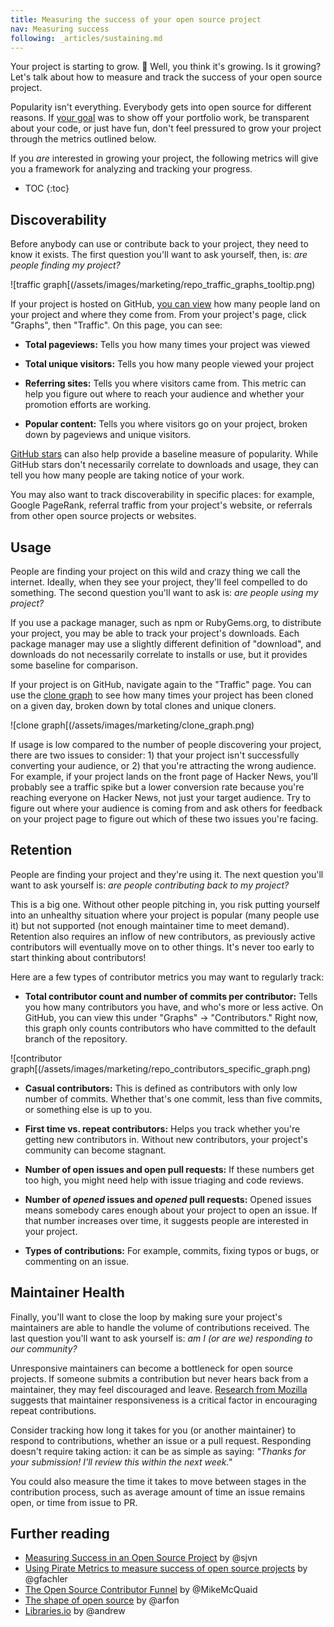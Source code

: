 ```yaml
---
title: Measuring the success of your open source project
nav: Measuring success
following: _articles/sustaining.md
---
```


Your project is starting to grow. 🌱 Well, you think it's growing. Is it growing? Let's talk about how to measure and track the success of your open source project.

Popularity isn't everything. Everybody gets into open source for different reasons. If [your goal](../../getting-started/setting-expectations/) was to show off your portfolio work, be transparent about your code, or just have fun, don't feel pressured to grow your project through the metrics outlined below.

If you _are_ interested in growing your project, the following metrics will give you a framework for analyzing and tracking your progress.

* TOC
{:toc}

## Discoverability

Before anybody can use or contribute back to your project, they need to know it exists. The first question you'll want to ask yourself, then, is: _are people finding my project?_

![traffic graph[(/assets/images/marketing/repo_traffic_graphs_tooltip.png)

If your project is hosted on GitHub, [you can view](https://help.github.com/articles/about-repository-graphs/#traffic) how many people land on your project and where they come from. From your project's page, click "Graphs", then "Traffic". On this page, you can see:

* **Total pageviews:** Tells you how many times your project was viewed

* **Total unique visitors:** Tells you how many people viewed your project

* **Referring sites:** Tells you where visitors came from. This metric can help you figure out where to reach your audience and whether your promotion efforts are working.

* **Popular content:** Tells you where visitors go on your project, broken down by pageviews and unique visitors.

[GitHub stars](https://github.com/blog/1204-notifications-stars) can also help provide a baseline measure of popularity. While GitHub stars don't necessarily correlate to downloads and usage, they can tell you how many people are taking notice of your work.

You may also want to track discoverability in specific places: for example, Google PageRank, referral traffic from your project's website, or referrals from other open source projects or websites.

## Usage

People are finding your project on this wild and crazy thing we call the internet. Ideally, when they see your project, they'll feel compelled to do something. The second question you'll want to ask is: _are people using my project?_

If you use a package manager, such as npm or RubyGems.org, to distribute your project, you may be able to track your project's downloads. Each package manager may use a slightly different definition of "download", and downloads do not necessarily correlate to installs or use, but it provides some baseline for comparison.

If your project is on GitHub, navigate again to the "Traffic" page. You can use the [clone graph](https://github.com/blog/1873-clone-graphs) to see how many times your project has been cloned on a given day, broken down by total clones and unique cloners.

![clone graph[(/assets/images/marketing/clone_graph.png)

If usage is low compared to the number of people discovering your project, there are two issues to consider: 1) that your project isn't successfully converting your audience, or 2) that you're attracting the wrong audience. For example, if your project lands on the front page of Hacker News, you'll probably see a traffic spike but a lower conversion rate because you're reaching everyone on Hacker News, not just your target audience. Try to figure out where your audience is coming from and ask others for feedback on your project page to figure out which of these two issues you're facing.

## Retention

People are finding your project and they're using it. The next question you'll want to ask yourself is: _are people contributing back to my project?_

This is a big one. Without other people pitching in, you risk putting yourself into an unhealthy situation where your project is popular (many people use it) but not supported (not enough maintainer time to meet demand). Retention also requires an inflow of new contributors, as previously active contributors will eventually move on to other things. It's never too early to start thinking about contributors!

Here are a few types of contributor metrics you may want to regularly track:

* **Total contributor count and number of commits per contributor:** Tells you how many contributors you have, and who's more or less active. On GitHub, you can view this under "Graphs" -> "Contributors." Right now, this graph only counts contributors who have committed to the default branch of the repository.

![contributor graph[(/assets/images/marketing/repo_contributors_specific_graph.png)

* **Casual contributors:** This is defined as contributors with only low number of commits. Whether that's one commit, less than five commits, or something else is up to you.

* **First time vs. repeat contributors:** Helps you track whether you're getting new contributors in. Without new contributors, your project's community can become stagnant.

* **Number of open issues and open pull requests:** If these numbers get too high, you might need help with issue triaging and code reviews.
* **Number of _opened_ issues and _opened_ pull requests:** Opened issues means somebody cares enough about your project to open an issue. If that number increases over time, it suggests people are interested in your project.

* **Types of contributions:** For example, commits, fixing typos or bugs, or commenting on an issue.

## Maintainer Health

Finally, you'll want to close the loop by making sure your project's maintainers are able to handle the volume of contributions received. The last question you'll want to ask yourself is: _am I (or are we) responding to our community?_

Unresponsive maintainers can become a bottleneck for open source projects. If someone submits a contribution but never hears back from a maintainer, they may feel discouraged and leave. [Research from Mozilla](https://docs.google.com/presentation/d/1hsJLv1ieSqtXBzd5YZusY-mB8e1VJzaeOmh8Q4VeMio/edit#slide=id.g43d857af8_0177) suggests that maintainer responsiveness is a critical factor in encouraging repeat contributions.

Consider tracking how long it takes for you (or another maintainer) to respond to contributions, whether an issue or a pull request. Responding doesn't require taking action: it can be as simple as saying: _"Thanks for your submission! I'll review this within the next week."_

You could also measure the time it takes to move between stages in the contribution process, such as average amount of time an issue remains open, or time from issue to PR.

## Further reading

* [Measuring Success in an Open Source Project](http://blog.smartbear.com/news/measuring-success-in-an-open-source-project/) by @sjvn
* [Using Pirate Metrics to measure success of open source projects](https://opensource.com/business/16/6/pirate-metrics) by @gfachler
* [
The Open Source Contributor Funnel](https://speakerdeck.com/mikemcquaid/the-open-source-contributor-funnel) by @MikeMcQuaid
* [The shape of open source](https://github.com/blog/2195-the-shape-of-open-source) by @arfon
* [Libraries.io](http://libraries.io) by @andrew
